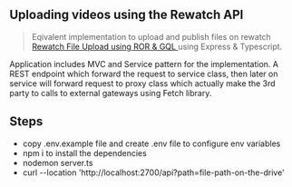 ## Uploading videos using the Rewatch API
> Eqivalent implementation to upload and publish files on rewatch
[Rewatch File Upload using ROR & GQL ](https://help.rewatch.com/en/articles/5687776-uploading-videos-using-the-rewatch-api) using Express & Typescript.

Application includes MVC and Service pattern for the implementation. A REST endpoint which forward the request to service class, then later on service will forward request to proxy class which actually make the 3rd party to calls to external gateways using Fetch library.

## Steps

- copy .env.example file and create .env file to configure env variables
- npm i to install the dependencies
- nodemon server.ts
- curl --location 'http://localhost:2700/api?path=file-path-on-the-drive'